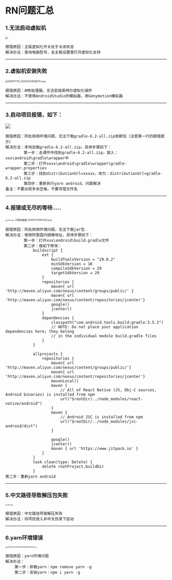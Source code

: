 # RN问题汇总

### 1.无法启动虚拟机

<img src="https://user-gold-cdn.xitu.io/2020/7/22/17373707840adf52?w=798&amp;h=634&amp;f=jpeg&amp;s=28208" style="zoom: 50%;" /> 

```
报错原因：主板虚拟化开关处于关闭状态
解决办法：查询电脑型号，去主板设置里打开虚拟化支持
```

------

### 2.虚拟机安装失败

<img src="https://user-gold-cdn.xitu.io/2020/7/22/17373729fd9bb8e1?w=784&amp;h=580&amp;f=png&amp;s=49612" alt="0E0BY77IG_OQ52UUO9Q$ZTA.png" style="zoom:50%;" /> 

```
报错原因：AMD处理器，无法安装英特尔虚拟化插件
解决办法：不使用AndroidStudio的模拟器，用Genymotion模拟器
```

------

### 3.启动项目报错，如下：

![](https://user-gold-cdn.xitu.io/2020/7/22/173737a1a913ba9f?w=1232&h=255&f=jpeg&s=100594)

```
报错原因：所处网络环境问题，无法下载gradle-6.2-all.zip依赖包（注意第一行的报错提示）
解决办法：本地加载gradle-6.2-all.zip，具体步骤如下：
		第一步：去课件中找到gradle-6.2-all.zip，放入：xxx\android\gradle\wrapper中
		第二步：打开xxxx\android\gradle\wrapper\gradle-wrapper.properties
		第三步：找到distributionUrl=xxxxx，改为：distributionUrl=gradle-6.2-all.zip
		第四步：重新执行yarn android，问题解决
备注：不要出现多余空格，不要写错文件名
```

------

### 4.报错或无尽的等待..... 

<img src="https://user-gold-cdn.xitu.io/2020/7/22/1737388cadb3ba5e?w=1945&amp;h=1027&amp;f=png&amp;s=122327" alt="12123.png" style="zoom: 33%;" /> 

<img src="https://user-gold-cdn.xitu.io/2020/7/22/1737382cd09347d9?w=1165&amp;h=639&amp;f=png&amp;s=184971" alt="微信截图_20200722063325.png" style="zoom:50%;" /> 

```
报错原因：所处网络环境问题，无法下载jar包
解决办法：使用阿里国内镜像地址，具体步骤如下：
		第一步：打开xxx\android\build.gradle文件
		第二步：做如下修改：
            buildscript {
                ext {
                    buildToolsVersion = "29.0.2"
                    minSdkVersion = 16
                    compileSdkVersion = 29
                    targetSdkVersion = 29
                }
                repositories {
                    maven{ url 'http://maven.aliyun.com/nexus/content/groups/public/' }
                    maven{ url 'http://maven.aliyun.com/nexus/content/repositories/jcenter'}
                    google()
                    jcenter()
                }
                dependencies {
                    classpath("com.android.tools.build:gradle:3.5.3")
                    // NOTE: Do not place your application dependencies here; they belong
                    // in the individual module build.gradle files
                }
            }

            allprojects {
                repositories {
                    maven{ url 'http://maven.aliyun.com/nexus/content/groups/public/'}
                    maven{ url 'http://maven.aliyun.com/nexus/content/repositories/jcenter'}
                    mavenLocal()
                    maven {
                        // All of React Native (JS, Obj-C sources, Android binaries) is installed from npm
                        url("$rootDir/../node_modules/react-native/android")
                    }
                    maven {
                        // Android JSC is installed from npm
                        url("$rootDir/../node_modules/jsc-android/dist")
                    }

                    google()
                    jcenter()
                    maven { url 'https://www.jitpack.io' }
                }
            }
            task clean(type: Delete) {
                delete rootProject.buildDir
            }
第二步：重新yarn android
```

------

### 5.中文路径导致解压包失败

<img src="https://user-gold-cdn.xitu.io/2020/7/22/173738c7c56b1c33?w=2741&amp;h=1230&amp;f=png&amp;s=437458" alt="345.png" style="zoom: 33%;" /> 

```
报错原因：中文路径导致解压失败
解决办法：将项目放入非中文目录下启动
```

------

### 6.yarn环境错误

<img src="https://user-gold-cdn.xitu.io/2020/7/22/173738ed9352ecf0?w=1277&amp;h=1283&amp;f=png&amp;s=127696" alt="d9767ac6bc57bffad60dd5d84a8c5f0.png" style="zoom:33%;" /> 

```
报错原因：yarn环境问题
解决办法：
	第一步：卸载yarn：npm remove yarn -g
	第二步：安装yarn：npm i yarn -g
```

